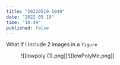 ```yaml
---
title: "20220519-1049"
date: "2022 05 19"
time: "10:49"
published: false
---
```


What if I include 2 images in a `figure`
<figure>
![[lowpoly (1).png]]![[lowPolyMe.png]]
</figure>